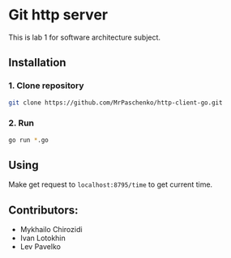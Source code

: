 # Git http server

This is lab 1 for software architecture subject.

## Installation

### 1. Clone repository

```bash
git clone https://github.com/MrPaschenko/http-client-go.git
```

### 2.  Run

```bash
go run *.go
```

## Using

Make get request to `localhost:8795/time` to get current time.

## Contributors:

- Mykhailo Chirozidi
- Ivan Lotokhin
- Lev Pavelko

